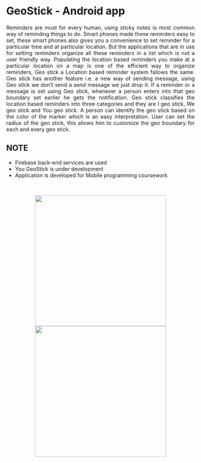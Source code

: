 # GeoStick - Android app
<p align="justify">Reminders are must for every human, using sticky notes is most common way of reminding things to do. Smart phones made these reminders easy to set, these smart phones also gives you a convenience to set reminder for a particular time and at particular location. But the applications that are in use for setting reminders organize all these reminders in a list which is not a user friendly way. Populating the location based reminders you make at a particular location on a map is one of the efficient way to organize reminders, Geo stick a Location based reminder system fallows the same. Geo stick has another feature i.e. a new way of sending message, using Geo stick we don’t send a send message we just drop it. If a reminder or a message is set using Geo stick, whenever a person enters into that geo boundary set earlier he gets the notification. Geo stick classifies the location based reminders into three categories and they are I geo stick, We geo stick and You geo stick. A person can identify the geo stick based on the color of the marker which is an easy interpretation. User can set the radius of the geo stick, this allows him to customize the geo boundary for each and every geo stick.</p>
<h2>NOTE</h2>
<ul>
<li>Firebase back-end services are used</li>
<li>You GeoStick is under development</li>
<li>Application is developed for Mobile programming coursework</li>
</ul>
<br/>
<p align="center">
  <img src="GeoStick/GeoStick/UI images/Login.jpg" width="350"/>
  <img src="GeoStick/GeoStick/UI images/Home screen.jpg" width="350"/>
</p>
